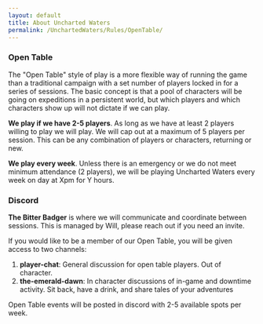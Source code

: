 ```yaml
---
layout: default
title: About Uncharted Waters
permalink: /UnchartedWaters/Rules/OpenTable/
---
```

### Open Table
The "Open Table" style of play is a more flexible way of running the game than a traditional campaign with a set number of players locked in for a series of sessions. The basic concept is that a pool of characters will be going on expeditions in a persistent world, but which players and which characters show up will not dictate if we can play.

**We play if we have 2-5 players**. As long as we have at least 2 players willing to play we will play. We will cap out at a maximum of 5 players per session. This can be any combination of players or characters, returning or new.

**We play every week**. Unless there is an emergency or we do not meet minimum attendance (2 players), we will be playing Uncharted Waters every week on day at Xpm for Y hours.
### Discord
**The Bitter Badger** is where we will communicate and coordinate between sessions. This is managed by Will, please reach out if you need an invite.

If you would like to be a member of our Open Table, you will be given access to two channels:
1. **player-chat**: General discussion for open table players. Out of character.
2. **the-emerald-dawn**: In character discussions of in-game and downtime activity. Sit back, have a drink, and share tales of your adventures

Open Table events will be posted in discord with 2-5 available spots per week.


